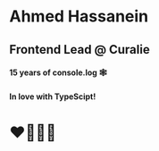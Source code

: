 # Ahmed Hassanein

## Frontend Lead @ Curalie

#### 15 years of console.log 🕸️

#### In love with TypeScipt!

#

#

#

#

#

#

#

#

#

#

#

#

#

#

#

#

#

#

#

#

#

#

#

#

#

#

#

#

#

#

# ❤️🖤💚🤍
